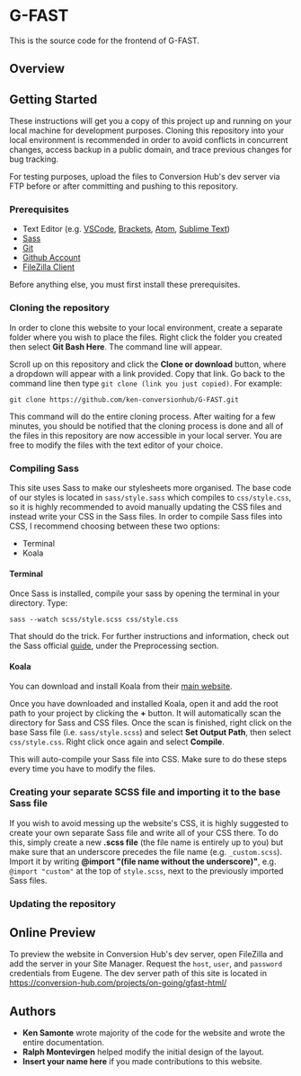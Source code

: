 # G-FAST

This is the source code for the frontend of G-FAST.

## Overview



## Getting Started

These instructions will get you a copy of this project up and running on your local machine for development purposes. Cloning this repository into your local environment is recommended in order to avoid conflicts in concurrent changes, access backup in a public domain, and trace previous changes for bug tracking.

For testing purposes, upload the files to Conversion Hub's dev server via FTP before or after committing and pushing to this repository.

### Prerequisites
+ Text Editor (e.g. [VSCode](https://code.visualstudio.com/), [Brackets](http://brackets.io/), [Atom](https://atom.io/), [Sublime Text](https://www.sublimetext.com/))
+ [Sass](https://sass-lang.com/install)
+ [Git](https://git-scm.com/downloads)
+ [Github Account](https://github.com/join)
+ [FileZilla Client](https://filezilla-project.org/)

Before anything else, you must first install these prerequisites.

### Cloning the repository

In order to clone this website to your local environment, create a separate folder where you wish to place the files. Right click the folder you created then select **Git Bash Here**. The command line will appear.

Scroll up on this repository and click the **Clone or download** button, where a dropdown will appear with a link provided. Copy that link. Go back to the command line then type `git clone (link you just copied)`. For example:

```
git clone https://github.com/ken-conversionhub/G-FAST.git
```

This command will do the entire cloning process. After waiting for a few minutes, you should be notified that the cloning process is done and all of the files in this repository are now accessible in your local server. You are free to modify the files with the text editor of your choice.

### Compiling Sass

This site uses Sass to make our stylesheets more organised. The base code of our styles is located in `sass/style.sass` which compiles to `css/style.css`, so it is highly recommended to avoid manually updating the CSS files and instead write your CSS in the Sass files. In order to compile Sass files into CSS, I recommend choosing between these two options:

+ Terminal
+ Koala

#### Terminal
Once Sass is installed, compile your sass by opening the terminal in your directory. Type:

```
sass --watch scss/style.scss css/style.css
```

That should do the trick. For further instructions and information, check out the Sass official [guide](https://sass-lang.com/guide), under the Preprocessing section.

#### Koala
You can download and install Koala from their [main website](http://koala-app.com/).

Once you have downloaded and installed Koala, open it and add the root path to your project by clicking the **+** button. It will automatically scan the directory for Sass and CSS files. Once the scan is finished, right click on the base Sass file (i.e. `sass/style.scss`) and select **Set Output Path**, then select `css/style.css`. Right click once again and select **Compile**.

This will auto-compile your Sass file into CSS. Make sure to do these steps every time you have to modify the files.

### Creating your separate SCSS file and importing it to the base Sass file

If you wish to avoid messing up the website's CSS, it is highly suggested to create your own separate Sass file and write all of your CSS there. To do this, simply create a new **.scss file** (the file name is entirely up to you) but make sure that an underscore precedes the file name (e.g. `_custom.scss`). Import it by writing **@import "(file name without the underscore)"**, e.g. `@import "custom"` at the top of `style.scss`, next to the previously imported Sass files.

### Updating the repository



## Online Preview

To preview the website in Conversion Hub's dev server, open FileZilla and add the server in your Site Manager. Request the `host`, `user`, and `password` credentials from Eugene. The dev server path of this site is located in https://conversion-hub.com/projects/on-going/gfast-html/

## Authors

+ **Ken Samonte** wrote majority of the code for the website and wrote the entire documentation.
+ **Ralph Montevirgen** helped modify the initial design of the layout.
+ **Insert your name here** if you made contributions to this website.
